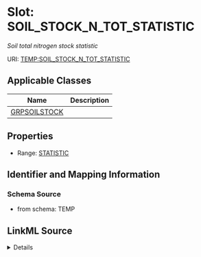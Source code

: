 # Slot: SOIL_STOCK_N_TOT_STATISTIC
_Soil total nitrogen stock statistic_


URI: [TEMP:SOIL_STOCK_N_TOT_STATISTIC](https://example.org/TEMP/SOIL_STOCK_N_TOT_STATISTIC)



<!-- no inheritance hierarchy -->




## Applicable Classes

| Name | Description |
| --- | --- |
[GRPSOILSTOCK](GRPSOILSTOCK.md) | 






## Properties

* Range: [STATISTIC](STATISTIC.md)







## Identifier and Mapping Information







### Schema Source


* from schema: TEMP




## LinkML Source

<details>
```yaml
name: SOIL_STOCK_N_TOT_STATISTIC
description: Soil total nitrogen stock statistic
from_schema: TEMP
rank: 1000
alias: SOIL_STOCK_N_TOT_STATISTIC
domain_of:
- GRP_SOIL_STOCK
range: STATISTIC

```
</details>